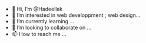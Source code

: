 - 👋 Hi, I’m @Hadeellak
- 👀 I’m interested in web developpment ; web design...
- 🌱 I’m currently learning ...
- 💞️ I’m looking to collaborate on ...
- 📫 How to reach me ... 

<!---
Hadeellak/Hadeellak is a ✨ special ✨ repository because its `README.md` (this file) appears on your GitHub profile.
You can click the Preview link to take a look at your changes.
--->
